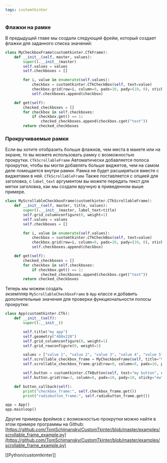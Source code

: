 ```yaml
---
tags: customtkinter
---
```


### Флажки на рамке
В предыдущей главе мы создали следующий фрейм, который создает флажки для заданного списка значений:

```python
class MyCheckboxFrame(customtkinter.CTkFrame):
    def __init__(self, master, values):
        super().__init__(master)
        self.values = values
        self.checkboxes = []

        for i, value in enumerate(self.values):
            checkbox = customtkinter.CTkCheckBox(self, text=value)
            checkbox.grid(row=i, column=0, padx=10, pady=(10, 0), sticky="w")
            self.checkboxes.append(checkbox)

    def get(self):
        checked_checkboxes = []
        for checkbox in self.checkboxes:
            if checkbox.get() == 1:
                checked_checkboxes.append(checkbox.cget("text"))
        return checked_checkboxes
```

### Прокручиваемые рамки
Если вы хотите отобразить больше флажков, чем места в макете или на экране, то вы можете использовать рамку с возможностью прокрутки. `CTkScrollableFrame` Автоматически добавляется полоса прокрутки, чтобы вы могли добавлять больше виджетов, чем на самом деле помещается внутри рамки. Рамка не будет расширяться вместе с виджетами в ней. `CTkScrollableFrame` Также поставляется с опцией для заголовка, с `label_text` аргументом вы можете передать текст для метки заголовка, как мы создали вручную в приведенном выше примере.

```python
class MyScrollableCheckboxFrame(customtkinter.CTkScrollableFrame):
    def __init__(self, master, title, values):
        super().__init__(master, label_text=title)
        self.grid_columnconfigure(0, weight=1)
        self.values = values
        self.checkboxes = []

        for i, value in enumerate(self.values):
            checkbox = customtkinter.CTkCheckBox(self, text=value)
            checkbox.grid(row=i, column=0, padx=10, pady=(10, 0), sticky="w")
            self.checkboxes.append(checkbox)

    def get(self):
        checked_checkboxes = []
        for checkbox in self.checkboxes:
            if checkbox.get() == 1:
                checked_checkboxes.append(checkbox.cget("text"))
        return checked_checkboxes
```

Теперь мы можем создать экземпляр `MyScrollableCheckboxFrame` в `App` классе и добавить дополнительные значения для проверки функциональности полосы прокрутки:
```python
class App(customtkinter.CTk):
    def __init__(self):
        super().__init__()

        self.title("my app")
        self.geometry("400x220")
        self.grid_columnconfigure(0, weight=1)
        self.grid_rowconfigure(0, weight=1)

        values = ["value 1", "value 2", "value 3", "value 4", "value 5", "value 6"]
        self.scrollable_checkbox_frame = MyCheckboxFrame(self, title="Values", values=values)
        self.scrollable_checkbox_frame.grid(row=0, column=0, padx=10, pady=(10, 0), sticky="nsew")

        self.button = customtkinter.CTkButton(self, text="my button", command=self.button_callback)
        self.button.grid(row=3, column=0, padx=10, pady=10, sticky="ew", columnspan=2)

    def button_callback(self):
        print("checkbox_frame:", self.checkbox_frame.get())
        print("radiobutton_frame:", self.radiobutton_frame.get())

app = App()
app.mainloop()
```

Другие примеры фреймов с возможностью прокрутки можно найти в этом примере программы на Github:
[https://github.com/TomSchimansky/CustomTkinter/blob/master/examples/scrollable_frame_example.py](https://github.com/TomSchimansky/CustomTkinter/blob/master/examples/scrollable_frame_example.py)

[[Python/customtkinter]]
